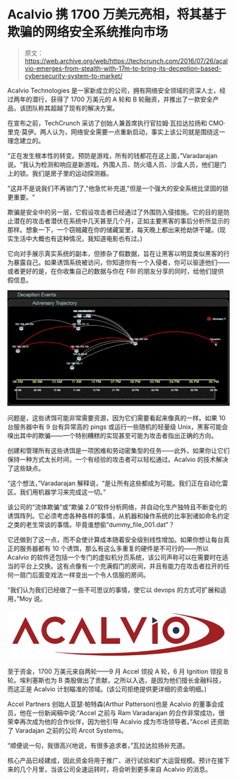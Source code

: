 # Acalvio 携 1700 万美元亮相，将其基于欺骗的网络安全系统推向市场 

> 原文：<https://web.archive.org/web/https://techcrunch.com/2016/07/26/acalvio-emerges-from-stealth-with-17m-to-bring-its-deception-based-cybersecurity-system-to-market/>

Acalvio Technologies 是一家新成立的公司，拥有网络安全领域的资深人士，经过两年的潜行，获得了 1700 万美元的 A 轮和 B 轮融资，并推出了一款安全产品，该团队称其超越了现有的解决方案。

在宣布之前，TechCrunch 采访了创始人兼首席执行官拉姆·瓦拉达拉扬和 CMO·里克·莫伊。两人认为，网络安全需要一点重新启动，事实上该公司就是围绕这一理念建立的。

“正在发生根本性的转变。预防是游戏，所有的钱都花在这上面，”Varadarajan 说。“我认为检测和响应是新游戏。外围人员、防火墙人员、沙盒人员，他们是门上的锁。我们是房子里的运动探测器。

"这并不是说我们不再锁门了,"他急忙补充道,"但是一个强大的安全系统比坚固的锁更重要。"

欺骗是安全中的另一层，它假设攻击者已经通过了外围防入侵措施。它的目的是防止潜在的攻击者潜伏在系统中几天甚至几个月，正如主要黑客的事后分析所显示的那样。想象一下，一个窃贼藏在你的储藏室里，每天晚上都出来抢劫饼干罐。(现实生活中大概也有这种情况，我知道电影也有过。)

它向对手展示真实系统的副本，但掺杂了假数据，旨在让黑客以明显类似黑客的行为暴露自己。如果诱饵系统被访问，你知道你有一个入侵者，你可以驱逐他们——或者更好的是，在你收集自己的数据与你在 FBI 的朋友分享的同时，给他们提供假信息。

[![Acalvio_Screenshot_1](img/97514272cd88d85862cb4464601bc1cd.png)](https://web.archive.org/web/20221007021617/https://beta.techcrunch.com/wp-content/uploads/2016/07/acalvio_screenshot_1.png)

问题是，这些诱饵可能非常需要资源，因为它们需要看起来像真的一样。如果 10 台服务器中有 9 台有异常高的 pings 或运行一些随机的轻量级 Unix，黑客可能会嗅出其中的欺骗——一个特别糟糕的实现甚至可能为攻击者指出正确的方向。

创建和管理所有这些诱饵是一项困难和劳动密集型的任务——此外，如果你让它们保持一种方式太长时间，一个有经验的攻击者可以轻松通过。Acalvio 的技术解决了这些缺点。

“这个想法，”Varadarajan 解释说，“是让所有这些都成为可能。我们正在自动化雷区。我们用机器学习来完成这一切。”

该公司的“流体欺骗”或“欺骗 2.0”软件分析网络，并自动化生产独特且不断变化的诱饵阵列。它必须考虑各种各样的事情，从机器和操作系统的比率到诸如命名约定之类的老生常谈的事情。毕竟谁想偷“dummy_file_001.dat”？

它还做到了这一点，而不会使计算成本随着安全级别线性增加。如果你想让每台真正的服务器都有 10 个诱饵，那么有这么多重复的硬件是不可行的——所以 Acalvio 的软件还包括一个专门的虚拟机分页系统，该公司声称可以在需要时在适当的平台上交换。这有点像有一个充满假门的房间，并且有能力在攻击者拉开的任何一扇门后面变戏法一样变出一个令人信服的房间。

“我们认为我们已经做了一些不可思议的事情，使它以 devops 的方式可扩展和适用，”Moy 说。

[![Acalvio_Logo](img/3e0b1ab45ca5f185405cabd9b7cdc49c.png)](https://web.archive.org/web/20221007021617/https://beta.techcrunch.com/wp-content/uploads/2016/07/acalvio_logo.jpg)

至于资金，1700 万美元来自两轮——9 月 Accel 领投 A 轮，6 月 Ignition 领投 B 轮。埃利塞斯也为 B 类股做出了贡献，之所以入选，是因为他们擅长金融科技，而这正是 Acalvio 计划瞄准的领域。(该公司拒绝提供更详细的资金明细。)

Accel Partners 创始人亚瑟·帕特森(Arthur Patterson)也是 Acalvio 的董事会成员，他在一份新闻稿中说:“Accel 之前与 Ram Varadarajan 的合作非常成功，很荣幸再次成为他的合作伙伴，因为他引导 Acalvio 成为市场领导者。”Accel 还资助了 Varadajan 之前的公司 Arcot Systems。

“顺便说一句，我很高兴地说，有很多追求者，”瓦拉达拉扬补充道。

核心产品已经建成，因此资金将用于推广、进行试验和扩大运营规模。预计在接下来的几个月里，当该公司全速运转时，将会听到更多来自 Acalvio 的消息。